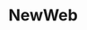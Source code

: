 # NewWeb
<!-- 视频播放安装npm install --save v-tcplayer-->
<!-- 安装rem npm install postcss-px2rem px2rem-loader --save-->